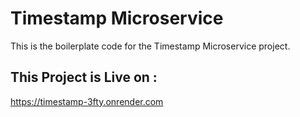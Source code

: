 # Timestamp Microservice

This is the boilerplate code for the Timestamp Microservice project.

## This Project is Live on :
https://timestamp-3fty.onrender.com
